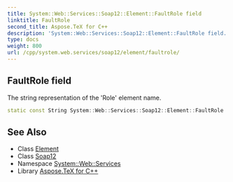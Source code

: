 ```yaml
---
title: System::Web::Services::Soap12::Element::FaultRole field
linktitle: FaultRole
second_title: Aspose.TeX for C++
description: 'System::Web::Services::Soap12::Element::FaultRole field. The string representation of the ''Role'' element name in C++.'
type: docs
weight: 800
url: /cpp/system.web.services/soap12/element/faultrole/
---
```

## FaultRole field


The string representation of the 'Role' element name.

```cpp
static const String System::Web::Services::Soap12::Element::FaultRole
```

## See Also

* Class [Element](../)
* Class [Soap12](../../)
* Namespace [System::Web::Services](../../../)
* Library [Aspose.TeX for C++](../../../../)
